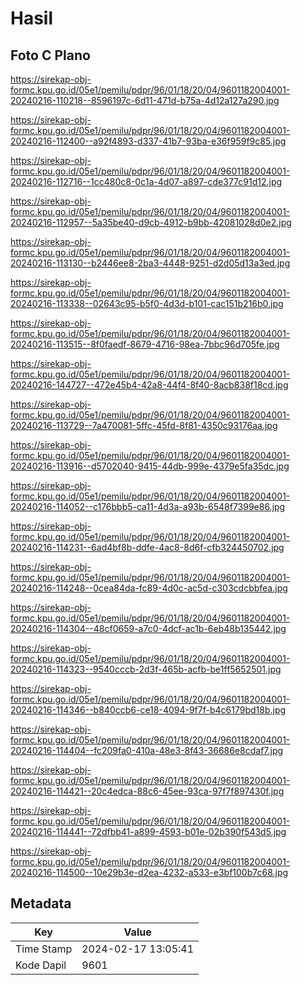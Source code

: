 # Hasil

## Foto C Plano

https://sirekap-obj-formc.kpu.go.id/05e1/pemilu/pdpr/96/01/18/20/04/9601182004001-20240216-110218--8596197c-6d11-471d-b75a-4d12a127a290.jpg

https://sirekap-obj-formc.kpu.go.id/05e1/pemilu/pdpr/96/01/18/20/04/9601182004001-20240216-112400--a92f4893-d337-41b7-93ba-e36f959f9c85.jpg

https://sirekap-obj-formc.kpu.go.id/05e1/pemilu/pdpr/96/01/18/20/04/9601182004001-20240216-112716--1cc480c8-0c1a-4d07-a897-cde377c91d12.jpg

https://sirekap-obj-formc.kpu.go.id/05e1/pemilu/pdpr/96/01/18/20/04/9601182004001-20240216-112957--5a35be40-d9cb-4912-b9bb-42081028d0e2.jpg

https://sirekap-obj-formc.kpu.go.id/05e1/pemilu/pdpr/96/01/18/20/04/9601182004001-20240216-113130--b2446ee8-2ba3-4448-9251-d2d05d13a3ed.jpg

https://sirekap-obj-formc.kpu.go.id/05e1/pemilu/pdpr/96/01/18/20/04/9601182004001-20240216-113338--02643c95-b5f0-4d3d-b101-cac151b216b0.jpg

https://sirekap-obj-formc.kpu.go.id/05e1/pemilu/pdpr/96/01/18/20/04/9601182004001-20240216-113515--8f0faedf-8679-4716-98ea-7bbc96d705fe.jpg

https://sirekap-obj-formc.kpu.go.id/05e1/pemilu/pdpr/96/01/18/20/04/9601182004001-20240216-144727--472e45b4-42a8-44f4-8f40-8acb838f18cd.jpg

https://sirekap-obj-formc.kpu.go.id/05e1/pemilu/pdpr/96/01/18/20/04/9601182004001-20240216-113729--7a470081-5ffc-45fd-8f81-4350c93176aa.jpg

https://sirekap-obj-formc.kpu.go.id/05e1/pemilu/pdpr/96/01/18/20/04/9601182004001-20240216-113916--d5702040-9415-44db-999e-4379e5fa35dc.jpg

https://sirekap-obj-formc.kpu.go.id/05e1/pemilu/pdpr/96/01/18/20/04/9601182004001-20240216-114052--c176bbb5-ca11-4d3a-a93b-6548f7399e86.jpg

https://sirekap-obj-formc.kpu.go.id/05e1/pemilu/pdpr/96/01/18/20/04/9601182004001-20240216-114231--6ad4bf8b-ddfe-4ac8-8d6f-cfb324450702.jpg

https://sirekap-obj-formc.kpu.go.id/05e1/pemilu/pdpr/96/01/18/20/04/9601182004001-20240216-114248--0cea84da-fc89-4d0c-ac5d-c303cdcbbfea.jpg

https://sirekap-obj-formc.kpu.go.id/05e1/pemilu/pdpr/96/01/18/20/04/9601182004001-20240216-114304--48cf0659-a7c0-4dcf-ac1b-6eb48b135442.jpg

https://sirekap-obj-formc.kpu.go.id/05e1/pemilu/pdpr/96/01/18/20/04/9601182004001-20240216-114323--9540cccb-2d3f-465b-acfb-be1ff5652501.jpg

https://sirekap-obj-formc.kpu.go.id/05e1/pemilu/pdpr/96/01/18/20/04/9601182004001-20240216-114346--b840ccb6-ce18-4094-9f7f-b4c6179bd18b.jpg

https://sirekap-obj-formc.kpu.go.id/05e1/pemilu/pdpr/96/01/18/20/04/9601182004001-20240216-114404--fc209fa0-410a-48e3-8f43-36686e8cdaf7.jpg

https://sirekap-obj-formc.kpu.go.id/05e1/pemilu/pdpr/96/01/18/20/04/9601182004001-20240216-114421--20c4edca-88c6-45ee-93ca-97f7f897430f.jpg

https://sirekap-obj-formc.kpu.go.id/05e1/pemilu/pdpr/96/01/18/20/04/9601182004001-20240216-114441--72dfbb41-a899-4593-b01e-02b390f543d5.jpg

https://sirekap-obj-formc.kpu.go.id/05e1/pemilu/pdpr/96/01/18/20/04/9601182004001-20240216-114500--10e29b3e-d2ea-4232-a533-e3bf100b7c68.jpg


## Metadata

| Key        | Value               |
| ---------- | ------------------- |
| Time Stamp | 2024-02-17 13:05:41 |
| Kode Dapil | 9601                |



